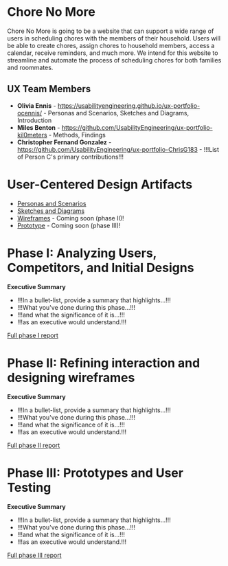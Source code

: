 # Chore No More

Chore No More is going to be a website that can support a wide range of users in scheduling chores with the members of their household. Users will be able to create chores, assign chores to household members, access a calendar, receive reminders, and much more. We intend for this website to streamline and automate the process of scheduling chores for both families and roommates.

## UX Team Members

* **Olivia Ennis** - https://usabilityengineering.github.io/ux-portfolio-ocennis/ - Personas and Scenarios, Sketches and Diagrams, Introduction
* **Miles Benton** - https://github.com/UsabilityEngineering/ux-portfolio-kil0meters - Methods, Findings
* **Christopher Fernand Gonzalez** - https://github.com/UsabilityEngineering/ux-portfolio-ChrisG183 - !!!List of Person C's primary contributions!!!

# User-Centered Design Artifacts
 
* [Personas and Scenarios](https://github.com/UsabilityEngineering/ChoreNoMore/blob/c36e90bd4ffa263add287dc498aaafb4ab17f392/personas/PersonasandScenarios-ChoreNoMore.pdf)
* [Sketches and Diagrams](https://github.com/UsabilityEngineering/ChoreNoMore/blob/d53ac33d2dbcde7594bd92100812d3ab524c1c4c/sketches/Sketches%20and%20Diagrams.pdf)
* [Wireframes](#) - Coming soon (phase II)!
* [Prototype](#) - Coming soon (phase III)!

# Phase I: Analyzing Users, Competitors, and Initial Designs

**Executive Summary**

* !!!In a bullet-list, provide a summary that highlights...!!!
* !!!What you've done during this phase...!!!
* !!!and what the significance of it is...!!!
* !!!as an executive would understand.!!!

[Full phase I report](phaseI/)

# Phase II: Refining interaction and designing wireframes

**Executive Summary**

* !!!In a bullet-list, provide a summary that highlights...!!!
* !!!What you've done during this phase...!!!
* !!!and what the significance of it is...!!!
* !!!as an executive would understand.!!!

[Full phase II report](phaseII/)

# Phase III: Prototypes and User Testing

**Executive Summary**

* !!!In a bullet-list, provide a summary that highlights...!!!
* !!!What you've done during this phase...!!!
* !!!and what the significance of it is...!!!
* !!!as an executive would understand.!!!

[Full phase III report](phaseIII/)
